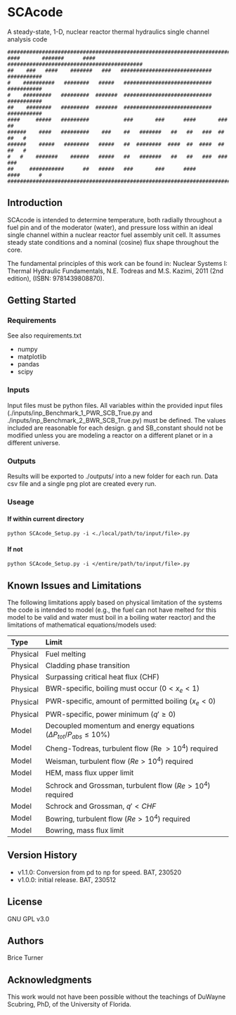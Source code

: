 # SCAcode
A steady-state, 1-D, nuclear reactor thermal hydraulics single channel analysis code 
  
 ```
##############################################################################
####       #######      ####       ###########################################
##    ###   ####    #######   ###   #############################  ###########
#    ##########   ########   #####   ############################  ###########
#    #########   #########  #######  ############################  ###########
##    ########   #########  #######  ############################  ###########
####     #####   #########           ###       ###      ####       ###      ##
######    ####   #########    ###    ##   #######   ##   ##   ###  ##   ##   #
######    #####   ########   #####   ##  ########  ####  ##  ####  ##   ##   #
#   #    #######    ######   #####   ##   #######   ##   ##   ###  ###     ###
##     ###########      ##   #####   ###       ###      ####       ####      #
##############################################################################
 ```

## Introduction
SCAcode is intended to determine temperature, both radially throughout a fuel pin and of the moderator (water), and pressure loss within an ideal single channel within a nuclear reactor fuel assembly unit cell. It assumes steady state conditions and a nominal (cosine) flux shape throughout the core.  
  
The fundamental principles of this work can be found in: Nuclear Systems I: Thermal Hydraulic Fundamentals, N.E. Todreas and M.S. Kazimi, 2011 (2nd edition), (ISBN: 9781439808870).
  

## Getting Started
### Requirements
See also requirements.txt  
- numpy
- matplotlib
- pandas
- scipy

### Inputs
Input files must be python files. All variables within the provided input files (./inputs/inp_Benchmark_1_PWR_SCB_True.py and ./inputs/inp_Benchmark_2_BWR_SCB_True.py) must be defined. The values included are reasonable for each design. g and SB_constant should not be modified unless you are modeling a reactor on a different planet or in a different universe.  

### Outputs
Results will be exported to ./outputs/ into a new folder for each run. Data csv file and a single png plot are created every run. 

### Useage
#### If within current directory
```
python SCAcode_Setup.py -i <./local/path/to/input/file>.py  
```
#### If not
```
python SCAcode_Setup.py -i </entire/path/to/input/file>.py  
```

## Known Issues and Limitations
The following limitations apply based on physical limitation of the systems the code is intended to model (e.g., the fuel can not have melted for this model to be valid and water must boil in a boiling water reactor) and the limitations of mathematical equations/models used:  

| Type     | Limit     |
| :---     | :---      |
| Physical | Fuel melting |
| Physical | Cladding phase transition |
| Physical | Surpassing critical heat flux (CHF) |
| Physical | BWR-specific, boiling must occur ($0 < x_e < 1$) |
| Physical | PWR-specific, amount of permitted boiling ($x_e < 0$) |
| Physical | PWR-specific, power minimum ($q\prime \geq 0$) |
| Model    | Decoupled momentum and energy equations ($\Delta P_{tot}/P_{abs} \leq 10 \%$) |
| Model    | Cheng-Todreas, turbulent flow (Re $> 10^4$) required |
| Model    | Weisman, turbulent flow ($Re > 10^4$) required |
| Model    | HEM, mass flux upper limit |
| Model    | Schrock and Grossman, turbulent flow ($Re > 10^4$) required |
| Model    | Schrock and Grossman, $q\prime < CHF$ |
| Model    | Bowring, turbulent flow ($Re > 10^4$) required |
| Model    | Bowring, mass flux limit |


## Version History
- v1.1.0: Conversion from pd to np for speed. BAT, 230520
- v1.0.0: initial release. BAT, 230512

## License
GNU GPL v3.0

## Authors
Brice Turner  
  
## Acknowledgments  
This work would not have been possible without the teachings of DuWayne Scubring, PhD, of the University of Florida.

